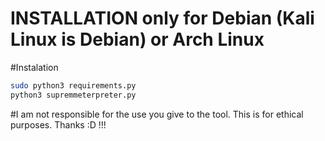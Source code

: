    # INSTALLATION only for Debian (Kali Linux is Debian) or  Arch Linux
#Instalation
```bash
sudo python3 requirements.py
python3 supremmeterpreter.py
```

#I am not responsible for the use you give to the tool. This is for ethical purposes. Thanks :D !!!
